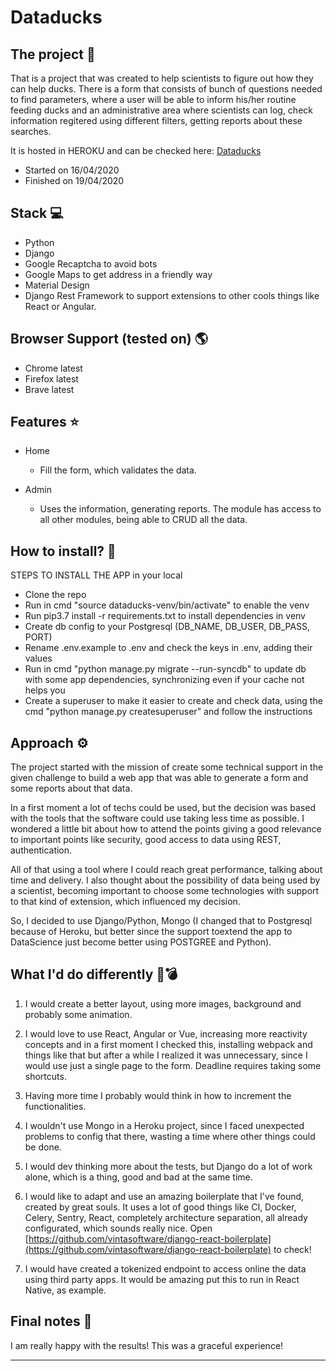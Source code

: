 Dataducks
===

## The project 🧙
That is a project that was created to help scientists to figure out how they can help ducks. There is a form that consists of bunch of questions needed to find parameters, where a user will be able to inform his/her routine feeding ducks and an administrative area where scientists can log, check information regitered using different filters, getting reports about these searches.

It is hosted in HEROKU and can be checked here: [Dataducks](https://demo-dataducks.herokuapp.com/)

* Started on 16/04/2020
* Finished on 19/04/2020

## Stack 💻
* Python
* Django
* Google Recaptcha to avoid bots
* Google Maps to get address in a friendly way
* Material Design
* Django Rest Framework to support extensions to other cools things like React or Angular. 

## Browser Support (tested on) 🌎
* Chrome latest
* Firefox latest
* Brave latest

## Features ⭐️
* Home
  * Fill the form, which validates the data.
  
* Admin 
  * Uses the information, generating reports. The module has access to all other modules, being able to CRUD all the data.

## How to install? 🔧
STEPS TO INSTALL THE APP in your local

- Clone the repo
- Run in cmd "source dataducks-venv/bin/activate" to enable the venv
- Run pip3.7 install -r requirements.txt to install dependencies in venv
- Create db config to your Postgresql (DB_NAME, DB_USER, DB_PASS, PORT)
- Rename .env.example to .env and check the keys in .env, adding their values
- Run in cmd "python manage.py migrate --run-syncdb" to update db with some app dependencies, synchronizing even if your cache not helps you
- Create a superuser to make it easier to create and check data, using the cmd "python manage.py createsuperuser" and follow the instructions

## Approach ⚙️
The project started with the mission of create some technical support in the given challenge to build a web app that was able to generate a form and some reports about that data.

In a first moment a lot of techs could be used, but the decision was based with the tools that the software could use taking less time as possible. I wondered a little bit about how to attend the points giving a good relevance to important points like security, good access to data using REST, authentication. 

All of that using a tool where I could reach great performance, talking about time and delivery. I also thought about the possibility of data being used by a scientist, becoming important to choose some technologies with support to that kind of extension, which influenced my decision. 

So, I decided to use Django/Python, Mongo (I changed that to Postgresql because of Heroku, but better since the support toextend the app to DataScience just become better using POSTGREE and Python). 

## What I'd do differently 🔮💣️
1. I would create a better layout, using more images, background and probably some animation.

2. I would love to use React, Angular or Vue, increasing more reactivity concepts and in a first moment I checked this, installing webpack and things like that but after a while I realized it was unnecessary, since I would use just a single page to the form. Deadline requires taking some shortcuts.

3. Having more time I probably would think in how to increment the functionalities. 

4. I wouldn't use Mongo in a Heroku project, since I faced unexpected problems to config that there, wasting a time where other things could be done.

5. I would dev thinking more about the tests, but Django do a lot of work alone, which is a thing, good and bad at the same time.

6. I would like to adapt and use an amazing boilerplate that I've found, created by great souls. It uses a lot of good things like CI, Docker, Celery, Sentry, React, completely architecture separation, all already configurated, which sounds really nice. Open [https://github.com/vintasoftware/django-react-boilerplate](https://github.com/vintasoftware/django-react-boilerplate) to check!

7. I would have created a tokenized endpoint to access online the data using third party apps. It would be amazing put this to run in React Native, as example.

## Final notes 📔
I am really happy with the results! This was a graceful experience!

___

